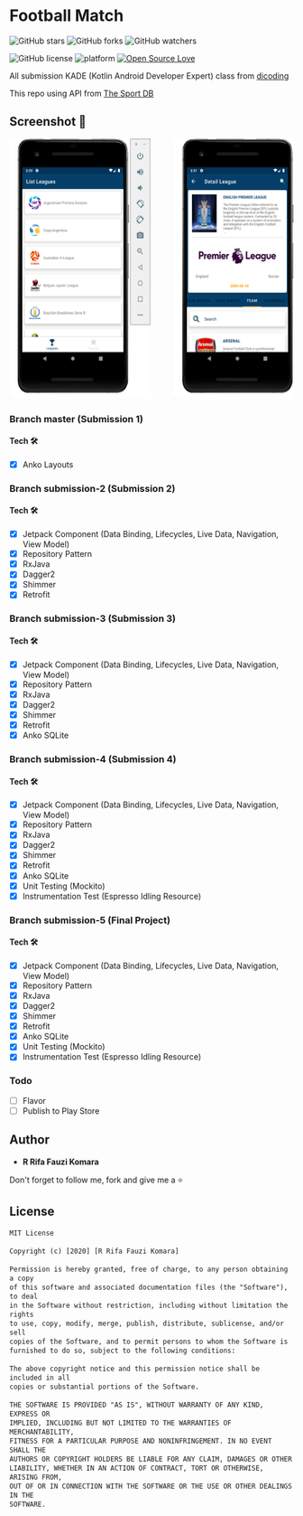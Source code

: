 # Football Match

![GitHub stars](https://img.shields.io/github/stars/rrifafauzikomara/FootballMatch?style=social)
![GitHub forks](https://img.shields.io/github/forks/rrifafauzikomara/FootballMatch?style=social)
![GitHub watchers](https://img.shields.io/github/watchers/rrifafauzikomara/FootballMatch?style=social)

![GitHub license](https://img.shields.io/badge/License-MIT-blue.svg)
![platform](https://img.shields.io/badge/platform-android-green.svg)
[![Open Source Love](https://badges.frapsoft.com/os/v2/open-source.svg?v=103)](https://github.com/rrifafauzikomara/FootballMatch)

All submission KADE (Kotlin Android Developer Expert) class from <a href="https://www.dicoding.com/academies/55">dicoding</a> 

This repo using API from <a href="https://www.thesportsdb.com/">The Sport DB</a>

## Screenshot 📸

<pre>
<img src="image/image1.png" width="250" height="460">     <img src="image/image2.png" width="250" height="460">     <img src="image/image3.png" width="250" height="460">     <img src="image/image4.png" width="250" height="460">     <img src="image/image5.png" width="250" height="460">
</pre>

### Branch master (Submission 1)
#### Tech 🛠

* [x] Anko Layouts

### Branch submission-2 (Submission 2)
#### Tech 🛠

* [x] Jetpack Component (Data Binding, Lifecycles, Live Data, Navigation, View Model)
* [x] Repository Pattern
* [x] RxJava
* [x] Dagger2
* [x] Shimmer
* [x] Retrofit

### Branch submission-3 (Submission 3)
#### Tech 🛠

* [x] Jetpack Component (Data Binding, Lifecycles, Live Data, Navigation, View Model)
* [x] Repository Pattern
* [x] RxJava
* [x] Dagger2
* [x] Shimmer
* [x] Retrofit
* [x] Anko SQLite

### Branch submission-4 (Submission 4)
#### Tech 🛠

* [x] Jetpack Component (Data Binding, Lifecycles, Live Data, Navigation, View Model)
* [x] Repository Pattern
* [x] RxJava
* [x] Dagger2
* [x] Shimmer
* [x] Retrofit
* [x] Anko SQLite
* [x] Unit Testing (Mockito)
* [x] Instrumentation Test (Espresso Idling Resource)

### Branch submission-5 (Final Project)
#### Tech 🛠

* [x] Jetpack Component (Data Binding, Lifecycles, Live Data, Navigation, View Model)
* [x] Repository Pattern
* [x] RxJava
* [x] Dagger2
* [x] Shimmer
* [x] Retrofit
* [x] Anko SQLite
* [x] Unit Testing (Mockito)
* [x] Instrumentation Test (Espresso Idling Resource)

### Todo

* [ ] Flavor
* [ ] Publish to Play Store

## Author

* **R Rifa Fauzi Komara**

Don't forget to follow me, fork and give me a ⭐


## License

```
MIT License

Copyright (c) [2020] [R Rifa Fauzi Komara]

Permission is hereby granted, free of charge, to any person obtaining a copy
of this software and associated documentation files (the "Software"), to deal
in the Software without restriction, including without limitation the rights
to use, copy, modify, merge, publish, distribute, sublicense, and/or sell
copies of the Software, and to permit persons to whom the Software is
furnished to do so, subject to the following conditions:

The above copyright notice and this permission notice shall be included in all
copies or substantial portions of the Software.

THE SOFTWARE IS PROVIDED "AS IS", WITHOUT WARRANTY OF ANY KIND, EXPRESS OR
IMPLIED, INCLUDING BUT NOT LIMITED TO THE WARRANTIES OF MERCHANTABILITY,
FITNESS FOR A PARTICULAR PURPOSE AND NONINFRINGEMENT. IN NO EVENT SHALL THE
AUTHORS OR COPYRIGHT HOLDERS BE LIABLE FOR ANY CLAIM, DAMAGES OR OTHER
LIABILITY, WHETHER IN AN ACTION OF CONTRACT, TORT OR OTHERWISE, ARISING FROM,
OUT OF OR IN CONNECTION WITH THE SOFTWARE OR THE USE OR OTHER DEALINGS IN THE
SOFTWARE.
```
